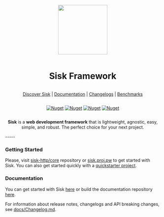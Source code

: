 ﻿<div align="center" style="display:grid;place-items:center;">
  <p>
     <a href="https://sisk.proj.pw/" target="_blank"><img width="160" src="https://github.com/sisk-http/core/blob/main/.github/Icon.png?raw=true"></a>
  </p>
  <h1>Sisk Framework</h1>

  [Discover Sisk](https://sisk.project-principium.dev/) | [Documentation](https://md.proj.pw/sisk-http/docs-v2/main) | [Changelogs](https://github.com/sisk-http/archive/tree/master/changelogs) | [Benchmarks](https://github.com/sisk-http/benchmarks)

  <div>

  <a href="">[![Nuget](https://img.shields.io/nuget/dt/Sisk.HttpServer?logo=nuget)](https://www.nuget.org/packages/Sisk.HttpServer/)</a>
  <a href="">[![Nuget](https://img.shields.io/github/license/sisk-http/core)](https://github.com/sisk-http/core/blob/master/LICENSE.txt)</a>
  <a href="">[![Nuget](https://img.shields.io/badge/.net%20version-%206%20|%207%20|%208-purple.svg?logo=dotnet)](#)</a>
  <a href="">[![Nuget](https://img.shields.io/badge/platform-win%20|%20unix%20|%20osx-orange.svg)](#)</a>

  </div>

  **Sisk** is a **web development framework** that is lightweight, agnostic, easy, simple, and robust. The perfect choice for your next project.

</div>
-----

### Getting Started

Please, visit [sisk-http/core](https://github.com/sisk-http/core) repository or [sisk.proj.pw](https://sisk.proj.pw) to get started with Sisk. You can also get started quickly with a [quickstarter project](https://github.com/sisk-http/quickstart).

### Documentation

You can get started with Sisk [here](https://md.proj.pw/sisk-http/docs-v2/main/) or build the documentation repository [here](https://github.com/sisk-http/docs-v2).

For information about release notes, changelogs and API breaking changes, see [docs/Changelog.md](https://github.com/sisk-http/docs/blob/master/Changelog.md).
